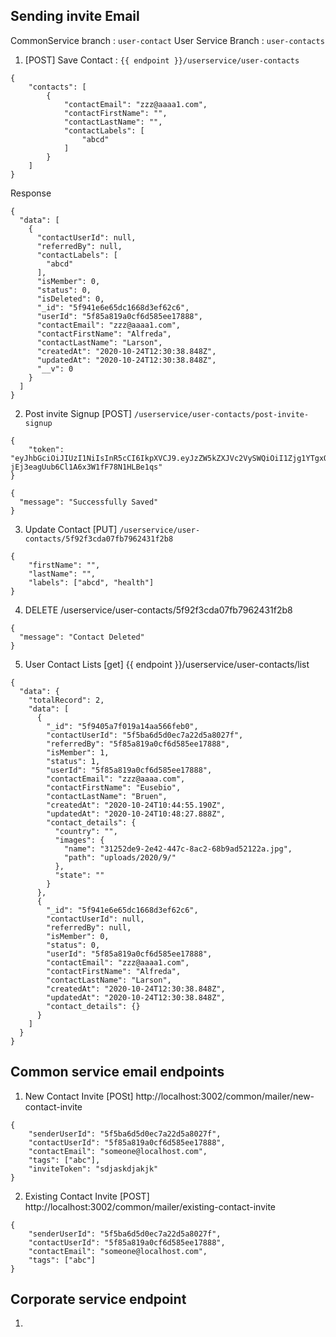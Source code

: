 ## Sending invite Email

CommonService branch : `user-contact`
User Service Branch : `user-contacts`


1. [POST] Save Contact : `{{ endpoint }}/userservice/user-contacts`

```
{
	"contacts": [
		{
			"contactEmail": "zzz@aaaa1.com",
			"contactFirstName": "",
			"contactLastName": "",
			"contactLabels": [
				"abcd"
			]
		}
	]
}
```

Response 
```
{
  "data": [
    {
      "contactUserId": null,
      "referredBy": null,
      "contactLabels": [
        "abcd"
      ],
      "isMember": 0,
      "status": 0,
      "isDeleted": 0,
      "_id": "5f941e6e65dc1668d3ef62c6",
      "userId": "5f85a819a0cf6d585ee17888",
      "contactEmail": "zzz@aaaa1.com",
      "contactFirstName": "Alfreda",
      "contactLastName": "Larson",
      "createdAt": "2020-10-24T12:30:38.848Z",
      "updatedAt": "2020-10-24T12:30:38.848Z",
      "__v": 0
    }
  ]
}
```

2. Post invite Signup [POST] `/userservice/user-contacts/post-invite-signup`
```
{
	"token": "eyJhbGciOiJIUzI1NiIsInR5cCI6IkpXVCJ9.eyJzZW5kZXJVc2VySWQiOiI1Zjg1YTgxOWEwY2Y2ZDU4NWVlMTc4ODgiLCJjb250YWN0RW1haWwiOiJ6enpAYWFhYS5jb20iLCJjcmVhdGVkQXQiOiIyMDIwLTEwLTI0VDEwOjQ0OjU1LjE5MFoiLCJpYXQiOjE2MDM1MzYyOTUsImV4cCI6MTYwNDE0MTA5NX0.PmHRr2xNS-jEj3eagUub6Cl1A6x3W1fF78N1HLBe1qs"
}
```

```
{
  "message": "Successfully Saved"
}
```

3. Update Contact [PUT] `/userservice/user-contacts/5f92f3cda07fb7962431f2b8`

```
{
	"firstName": "",
	"lastName": "",
	"labels": ["abcd", "health"]
}
```

4. DELETE /userservice/user-contacts/5f92f3cda07fb7962431f2b8

```
{
  "message": "Contact Deleted"
}
```

5. User Contact Lists [get] {{ endpoint }}/userservice/user-contacts/list
```
{
  "data": {
    "totalRecord": 2,
    "data": [
      {
        "_id": "5f9405a7f019a14aa566feb0",
        "contactUserId": "5f5ba6d5d0ec7a22d5a8027f",
        "referredBy": "5f85a819a0cf6d585ee17888",
        "isMember": 1,
        "status": 1,
        "userId": "5f85a819a0cf6d585ee17888",
        "contactEmail": "zzz@aaaa.com",
        "contactFirstName": "Eusebio",
        "contactLastName": "Bruen",
        "createdAt": "2020-10-24T10:44:55.190Z",
        "updatedAt": "2020-10-24T10:48:27.888Z",
        "contact_details": {
          "country": "",
          "images": {
            "name": "31252de9-2e42-447c-8ac2-68b9ad52122a.jpg",
            "path": "uploads/2020/9/"
          },
          "state": ""
        }
      },
      {
        "_id": "5f941e6e65dc1668d3ef62c6",
        "contactUserId": null,
        "referredBy": null,
        "isMember": 0,
        "status": 0,
        "userId": "5f85a819a0cf6d585ee17888",
        "contactEmail": "zzz@aaaa1.com",
        "contactFirstName": "Alfreda",
        "contactLastName": "Larson",
        "createdAt": "2020-10-24T12:30:38.848Z",
        "updatedAt": "2020-10-24T12:30:38.848Z",
        "contact_details": {}
      }
    ]
  }
}

```


## Common service email endpoints 

1. New Contact Invite [POSt] http://localhost:3002/common/mailer/new-contact-invite
```
{
	"senderUserId": "5f5ba6d5d0ec7a22d5a8027f",
	"contactUserId": "5f85a819a0cf6d585ee17888",
	"contactEmail": "someone@localhost.com",
	"tags": ["abc"],
	"inviteToken": "sdjaskdjakjk"
}
```

2. Existing Contact Invite [POST] http://localhost:3002/common/mailer/existing-contact-invite
```
{
	"senderUserId": "5f5ba6d5d0ec7a22d5a8027f",
	"contactUserId": "5f85a819a0cf6d585ee17888",
	"contactEmail": "someone@localhost.com",
	"tags": ["abc"]
}
```


## Corporate service endpoint

1. 





